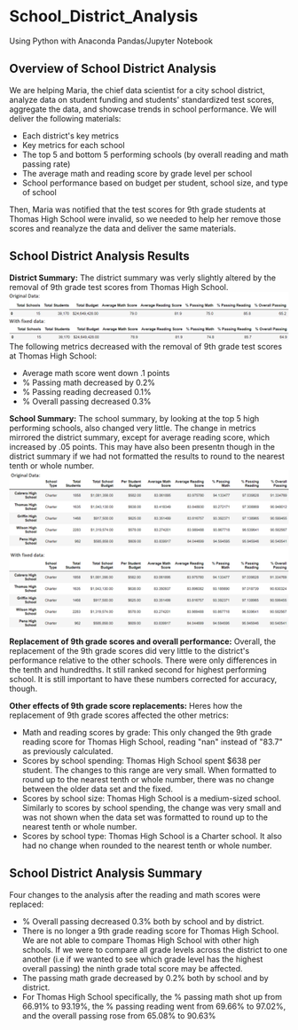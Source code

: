 # School_District_Analysis
Using Python with Anaconda Pandas/Jupyter Notebook
## Overview of School District Analysis
We are helping Maria, the chief data scientist for a city school district, analyze data on student funding and students' standardized test scores, aggregate the data, and showcase trends in school performance. We will deliver the following materials:
   - Each district's key metrics
   - Key metrics for each school
   - The top 5 and bottom 5 performing schools (by overall reading and math passing rate)
   - The average math and reading score by grade level per school
   - School performance based on budget per student, school size, and type of school

Then, Maria was notified that the test scores for 9th grade students at Thomas High School were invalid, so we needed to help her remove those scores and reanalyze the data and deliver the same materials.

## School District Analysis Results
**District Summary:**
The district summary was verly slightly altered by the removal of 9th grade test scores from Thomas High School. 
![DistrictSummaries.png](https://raw.githubusercontent.com/LaurenDebes/School_District_Analysis/main/DistrictSummaries.png) 
The following metrics decreased with the removal of 9th grade test scores at Thomas High School:
  - Average math score went down .1 points
  - % Passing math decreased by 0.2%
  - % Passing reading decreased 0.1%
  - % Overall passing decreased 0.3%
 
**School Summary:** The school summary, by looking at the top 5 high performing schools, also changed very little. The change in metrics mirrored the district summary, except for average reading score, which increased by .05 points. This may have also been presentn though in the district summary if we had not formatted the results to round to the nearest tenth or whole number.
![schoolsummary.png](https://raw.githubusercontent.com/LaurenDebes/School_District_Analysis/main/schoolsummary.png) 

**Replacement of 9th grade scores and overall performance:** Overall, the replacement of the 9th grade scores did very little to the district's performance relative to the other schools. There were only differences in the tenth and hundredths. It still ranked second for highest performing school. It is still important to have these numbers corrected for accuracy, though. 

**Other effects of 9th grade score replacements:** Heres how the replacement of 9th grade scores affected the other metrics:
  - Math and reading scores by grade: This only changed the 9th grade reading score for Thomas High School, reading "nan" instead of "83.7" as previously calculated.
  - Scores by school spending: Thomas High School spent $638 per student. The changes to this range are very small. When formatted to round up to the nearest tenth or whole number, there was no change between the older data set and the fixed.
  - Scores by school size: Thomas High School is a medium-sized school. Similarly to scores by school spending, the change was very small and was not shown when the data set was formatted to round up to the nearest tenth or whole number.
  - Scores by school type: Thomas High School is a Charter school. It also had no change when rounded to the nearest tenth or whole number.

## School District Analysis Summary
Four changes to the analysis after the reading and math scores were replaced:
  - % Overall passing decreased 0.3% both by school and by district.
  - There is no longer a 9th grade reading score for Thomas High School. We are not able to compare Thomas High School with other high schools. If we were to compare all grade levels across the district to one another (i.e if we wanted to see which grade level has the highest overall passing) the ninth grade total score may be affected.
  - The passing math grade decreased by 0.2% both by school and by district.
  - For Thomas High School specifically, the % passing math shot up from 66.91% to 93.19%, the % passing reading went from 69.66% to 97.02%, and the overall passing rose from 65.08% to 90.63%
